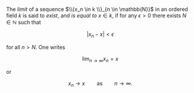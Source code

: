 The *limit* of a sequence $\\{x_n \in k \\}_{n \in \mathbb{N}}$ in an ordered field $k$ is said to *exist*, and *is equal to* $x \in k$, if for any $\epsilon > 0$ there exists $N \in \mathbb{N}$ such that 

$$
| x_n - x | < \epsilon
$$

for all $n > N$. One writes

$$
\lim_{n\to\infty} x_n = x
$$

or

$$
x_n \to x \qquad \text{as} \qquad n \to \infty.
$$
